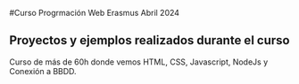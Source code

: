 #Curso Progrmación Web Erasmus Abril 2024
## Proyectos y ejemplos realizados durante el curso
Curso de más de 60h donde vemos HTML, CSS, Javascript, NodeJs y Conexión a BBDD.
